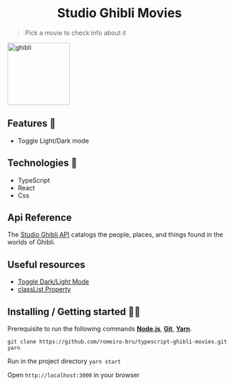 <h1 align="center"> Studio Ghibli Movies </h1>

> Pick a movie to check info about it

<span  align="left">
  <img  src="https://media.giphy.com/media/dEdgB3euossMg/giphy.gif"  height="140" alt="ghibli">
</span>
<br>

## Features 👾
* Toggle Light/Dark mode

## Technologies :mag_right:
* TypeScript
* React
* Css 

## Api Reference
The [Studio Ghibli API](https://ghibliapi.herokuapp.com/) catalogs the people, places, and things found in the worlds of Ghibli.

## Useful resources
* [Toggle Dark/Light Mode](https://www.w3schools.com/howto/howto_js_toggle_dark_mode.asp)
* [classList Property](https://www.w3schools.com/jsref/prop_element_classlist.asp) 


## Installing / Getting started 👨‍🏭

Prerequisite to run the following commands <strong>[Node.js](https://nodejs.org/en/download/)</strong>, 
                           <strong>[Git](https://git-scm.com/downloads)</strong>, 
                           <strong>[Yarn](https://yarnpkg.com/)</strong>.
<br>
```
git clone https://github.com/romeiro-bru/typescript-ghibli-movies.git
yarn
```

Run in the project directory ```yarn start```

Open ```http://localhost:3000``` in your browser
